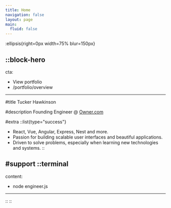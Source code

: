```yaml
---
title: Home
navigation: false
layout: page
main:
  fluid: false
---
```


:ellipsis{right=0px width=75% blur=150px}

::block-hero
---
cta:
  - View portfolio
  - /portfolio/overview
---

#title
Tucker Hawkinson

#description
Founding Engineer @ [Owner.com](https://owner.com)


#extra
::list{type="success"}
- React, Vue, Angular, Express, Nest and more.
- Passion for building scalable user interfaces and beautiful applications.
- Driven to solve problems, especially when learning new technologies and systems.
::

#support
  ::terminal
  ---
  content:
  - node engineer.js
  ---
  ::
::